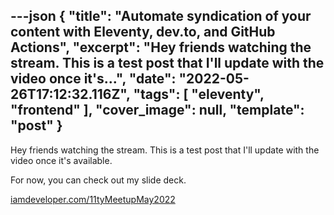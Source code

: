 ---json
{
  "title": "Automate syndication of your content with Eleventy, dev.to, and GitHub Actions",
  "excerpt": "Hey friends watching the stream. This is a test post that I'll update with the video once it's...",
  "date": "2022-05-26T17:12:32.116Z",
  "tags": [
    "eleventy",
    "frontend"
  ],
  "cover_image": null,
  "template": "post"
}
---

Hey friends watching the stream. This is a test post that I'll update with the video once it's available.

For now, you can check out my slide deck.

[iamdeveloper.com/11tyMeetupMay2022](https://iamdeveloper.com/11tyMeetupMay2022)
